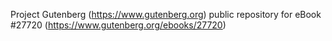 Project Gutenberg (https://www.gutenberg.org) public repository for eBook #27720 (https://www.gutenberg.org/ebooks/27720)
